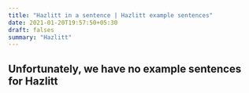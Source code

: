 ```yaml
---
title: "Hazlitt in a sentence | Hazlitt example sentences"
date: 2021-01-20T19:57:50+05:30
draft: falses
summary: "Hazlitt"
---
```

## Unfortunately, we have no example sentences for Hazlitt                 
